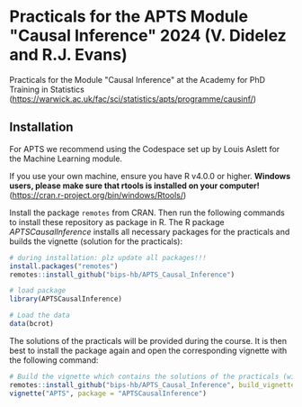 # Practicals for the APTS Module "Causal Inference" 2024 (V. Didelez and R.J. Evans)

Practicals for the Module "Causal Inference" at the Academy for PhD Training in Statistics (https://warwick.ac.uk/fac/sci/statistics/apts/programme/causinf/)

## Installation

For APTS we recommend using the Codespace set up by Louis Aslett for the Machine Learning module.  

If you use your own machine, ensure you have R v4.0.0 or higher. 
**Windows users, please make sure that rtools is installed on your computer!** 
(https://cran.r-project.org/bin/windows/Rtools/)

Install the package `remotes` from CRAN. Then run the following commands to install
these repository as package in R. The R package _APTSCausalInference_ installs
all necessary packages for the practicals and builds the vignette (solution for the practicals):

```R
# during installation: plz update all packages!!!
install.packages("remotes")
remotes::install_github("bips-hb/APTS_Causal_Inference")

# load package
library(APTSCausalInference)

# Load the data
data(bcrot)
```

The solutions of the practicals will be provided during the course. It is then 
best to install the package again and open the corresponding vignette with the 
following command:

```R
# Build the vignette which contains the solutions of the practicals (will be made available during the course)
remotes::install_github("bips-hb/APTS_Causal_Inference", build_vignettes = TRUE)
vignette("APTS", package = "APTSCausalInference")
```

